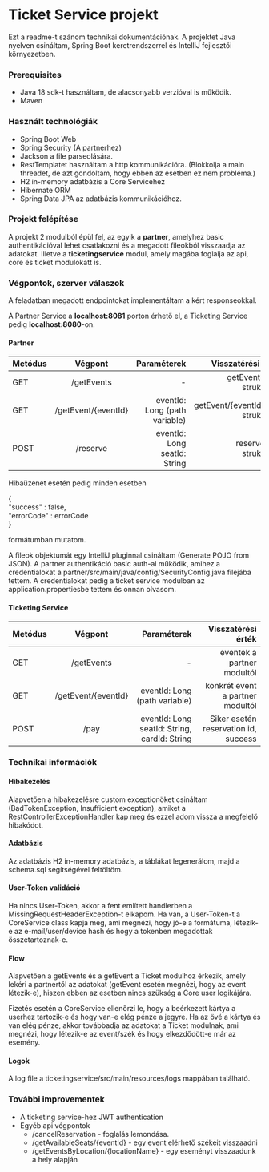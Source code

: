 # Ticket Service projekt

Ezt a readme-t szánom technikai dokumentációnak. A projektet Java nyelven csináltam, Spring Boot keretrendszerrel és IntelliJ fejlesztői környezetben. 

### Prerequisites

- Java 18 sdk-t használtam, de alacsonyabb verzióval is működik.
- Maven

### Használt technológiák

- Spring Boot Web
- Spring Security (A partnerhez)
- Jackson a file parseolására.
- RestTemplatet használtam a http kommunikációra. (Blokkolja a main threadet, de azt gondoltam, hogy ebben az esetben ez nem probléma.)
- H2 in-memory adatbázis a Core Servicehez
- Hibernate ORM
- Spring Data JPA az adatbázis kommunikációhoz.

### Projekt felépítése

A projekt 2 modulból épül fel, az egyik a **partner**, amelyhez basic authentikációval lehet csatlakozni és a megadott fileokból visszaadja az adatokat. Illetve a **ticketingservice** modul, amely magába foglalja az api, core és ticket modulokatt is.

### Végpontok, szerver válaszok

A feladatban megadott endpointokat implementáltam a kért responseokkal.

A Partner Service a **localhost:8081** porton érhető el, a Ticketing Service pedig **localhost:8080**-on.

#### Partner

| Metódus |       Végpont       |                   Paraméterek |                  Visszatérési érték |
|---------|:-------------------:|------------------------------:|------------------------------------:|
| GET     |     /getEvents      |                             - |          getEvents.json struktúrája |
| GET     | /getEvent/{eventId} | eventId: Long (path variable) | getEvent/{eventId}.json struktúrája |
| POST    |      /reserve       |   eventId: Long<br/>seatId: String |            reserve.json struktúrája |

Hibaüzenet esetén pedig minden esetben  

{<br/>
    "success" : false,<br/>
    "errorCode" : errorCode<br/>
}

formátumban mutatom.

A fileok objektumát egy IntelliJ pluginnal csináltam (Generate POJO from JSON). A partner authentikáció basic auth-al működik, amihez a credentialokat a partner/src/main/java/config/SecurityConfig.java filejába tettem. A credentialokat pedig a ticket service modulban az application.propertiesbe tettem és onnan olvasom.


#### Ticketing Service

| Metódus |       Végpont       |                                      Paraméterek |                   Visszatérési érték |
|---------|:-------------------:|-------------------------------------------------:|-------------------------------------:|
| GET     |     /getEvents      |                                                - |           eventek a partner modultól |
| GET     | /getEvent/{eventId} |                    eventId: Long (path variable) |     konkrét event a partner modultól |
| POST    |        /pay         | eventId: Long<br/>seatId: String, cardId: String | Siker esetén reservation id, success |


### Technikai információk

#### Hibakezelés
Alapvetően a hibakezelésre custom exceptionöket csináltam (BadTokenException, Insufficient exception), amiket a RestControllerExceptionHandler kap meg és ezzel adom vissza a megfelelő hibakódot.
#### Adatbázis
Az adatbázis H2 in-memory adatbázis, a táblákat legenerálom, majd a schema.sql segítségével feltöltöm.
#### User-Token validáció
Ha nincs User-Token, akkor a fent említett handlerben a MissingRequestHeaderException-t elkapom. Ha van, a User-Token-t a CoreService class kapja meg, ami megnézi, hogy jó-e a formátuma, létezik-e az e-mail/user/device hash és hogy a tokenben megadottak összetartoznak-e.
#### Flow
Alapvetően a getEvents és a getEvent a Ticket modulhoz érkezik, amely lekéri a partnertől az adatokat (getEvent esetén megnézi, hogy az event létezik-e), hiszen ebben az esetben nincs szükség a Core user logikájára.

Fizetés esetén a CoreService ellenőrzi le, hogy a beérkezett kártya a userhez tartozik-e és hogy van-e elég pénze a jegyre. Ha az övé a kártya és van elég pénze, akkor továbbadja az adatokat a Ticket modulnak, ami megnézi, hogy létezik-e az event/szék és hogy elkezdődött-e már az esemény.
#### Logok
A log file a ticketingservice/src/main/resources/logs mappában található.

### További improvementek

- A ticketing service-hez JWT authentication
- Egyéb api végpontok
  - /cancelReservation - foglalás lemondása. 
  - /getAvailableSeats/{eventId} - egy event elérhető székeit visszaadni
  - /getEventsByLocation/{locationName} - egy eseményt visszaadunk a hely alapján


